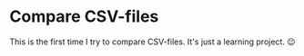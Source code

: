 # Compare CSV-files

This is the first time I try to compare CSV-files. It's just a learning project. 😉

